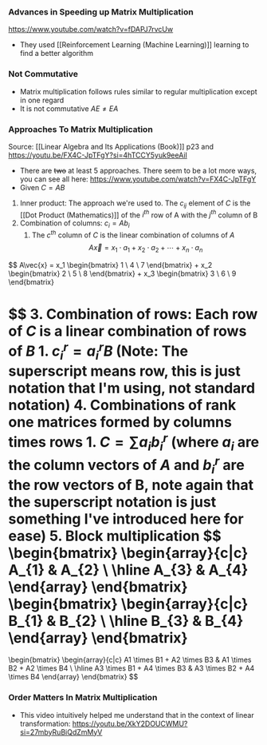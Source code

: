 ### Advances in Speeding up Matrix Multiplication
https://www.youtube.com/watch?v=fDAPJ7rvcUw
- They used [[Reinforcement Learning (Machine Learning)]] learning to find a better algorithm

### Not Commutative
- Matrix multiplication follows rules similar to regular multiplication except in one regard
- It is not commutative $AE \neq EA$

### Approaches To Matrix Multiplication
Source: [[Linear Algebra and Its Applications (Book)]] p23 and https://youtu.be/FX4C-JpTFgY?si=4hTCCY5yuk9eeAiI
- There are ~~two~~ at least 5 approaches. There seem to be a lot more ways, you can see all here: https://www.youtube.com/watch?v=FX4C-JpTFgY
- Given $C=AB$
1. Inner product: The approach we're used to. The $c_{ij}$ element of $C$ is the [[Dot Product (Mathematics)]] of the $i^{th}$ row of A with the $j^{th}$ column of B
2. Combination of columns: $c_i=Ab_i$
	1. The $c^{th}$ column of $C$ is the linear combination of columns of $A$
$$
A\vec{x} = x_1 \cdot a_1 + x_2 \cdot a_2 + \cdots + x_n \cdot a_n
$$

$$
A\vec{x} = x_1 \begin{bmatrix} 1 \\ 4 \\ 7 \end{bmatrix} + x_2 \begin{bmatrix} 2 \\ 5 \\ 8 \end{bmatrix} + x_3 \begin{bmatrix} 3 \\ 6 \\ 9 \end{bmatrix}

$$
3. Combination of rows: Each row of $C$ is a linear combination of rows of $B$
	1. $c^r_i=a^r_iB$ (Note: The superscript means row, this is just notation that I'm using, not standard notation)
4. Combinations of rank one matrices formed by columns times rows
	1. $C=\sum a_i b^r_i$ (where $a_i$ are the column vectors of $A$ and $b^r_i$ are the row vectors of B, note again that the superscript notation is just something I've introduced here for ease)
5. Block multiplication
$$
\begin{bmatrix}
\begin{array}{c|c}
A_{1} & A_{2} \\ \hline
A_{3} & A_{4}
\end{array}
\end{bmatrix}
\begin{bmatrix}
\begin{array}{c|c}
B_{1} & B_{2} \\ \hline
B_{3} & B_{4}
\end{array}
\end{bmatrix}
=
\begin{bmatrix}
\begin{array}{c|c}
A1 \times B1 + A2 \times B3 & A1 \times B2 + A2 \times B4 \\ \hline
A3 \times B1 + A4 \times B3 & A3 \times B2 + A4 \times B4
\end{array}
\end{bmatrix}
$$

### Order Matters In Matrix Multiplication
- This video intuitively helped me understand that in the context of linear transformation: https://youtu.be/XkY2DOUCWMU?si=27mbyRuBiQdZmMyV
